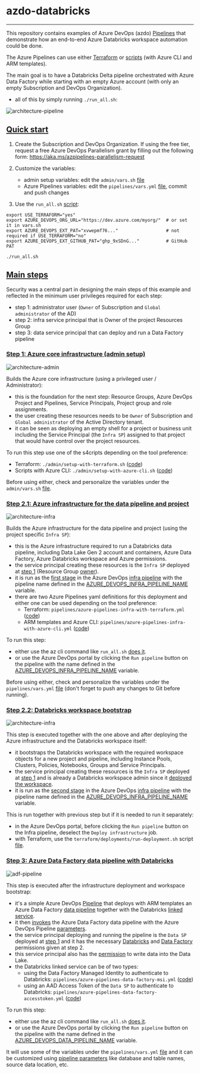 # azdo-databricks

-----------

This repository contains examples of Azure DevOps (azdo) [Pipelines](https://docs.microsoft.com/en-us/azure/devops/pipelines/get-started/what-is-azure-pipelines) that demonstrate how an end-to-end Azure Databricks workspace automation could be done.

The Azure Pipelines can use either [Terraform](pipelines/azure-pipelines-infra-with-terraform.yml) or [scripts](pipelines/azure-pipelines-infra-with-azure-cli.yml) (with Azure CLI and ARM templates).

The main goal is to have a Databricks Delta pipeline orchestrated with Azure Data Factory while starting with an empty Azure account (with only an empty Subscription and DevOps Organization).
  - all of this by simply running `./run_all.sh`:

![architecture-pipeline](.docs/arch0_pipeline.png)

## [Quick start](id:start)

1) Create the Subscription and DevOps Organization. If using the free tier, request a free Azure DevOps Parallelism grant by filling out the following form: https://aka.ms/azpipelines-parallelism-request

2) Customize the variables:
    - admin setup variables: edit the `admin/vars.sh` [file](admin/vars.sh)
    - Azure Pipelines variables: edit the `pipelines/vars.yml` [file](pipelines/vars.yml), commit and push changes

3) Use the `run_all.sh` [script](run_all.sh):
```
export USE_TERRAFORM="yes"
export AZURE_DEVOPS_ORG_URL="https://dev.azure.com/myorg/"  # or set it in vars.sh
export AZURE_DEVOPS_EXT_PAT="xvwepmf76..."                  # not required if USE_TERRAFORM="no"
export AZURE_DEVOPS_EXT_GITHUB_PAT="ghp_9xSDnG..."          # GitHub PAT

./run_all.sh
```

## [Main steps](id:steps)

Security was a central part in designing the main steps of this example and reflected in the minimum user privileges required for each step:
  - step 1: administrator user (`Owner` of Subscription and `Global administrator` of the AD)
  - step 2: infra service principal that is Owner of the project Resources Group
  - step 3: data service principal that can deploy and run a Data Factory pipeline

### [Step 1: Azure core infrastructure (admin setup)](id:step1)

![architecture-admin](.docs/arch1_admin.png)

Builds the Azure core infrastructure (using a privileged user / Administrator):
- this is the foundation for the next step: Resource Groups, Azure DevOps Project and Pipelines, Service Principals, Project group and role assignments.
- the user creating these resources needs to be `Owner` of Subscription and `Global administrator` of the Active Directory tenant.
- it can be seen as deploying an empty shell for a project or business unit including the Service Principal (the `Infra SP`) assigned to that project that would have control over the project resources.

To run this step use one of the s4cripts depending on the tool preference:
- Terraform: `./admin/setup-with-terraform.sh` ([code](admin/setup-with-terraform.sh))
- Scripts with Azure CLI: `./admin/setup-with-azure-cli.sh` ([code](admin/setup-with-azure-cli.sh))

Before using either, check and personalize the variables under the `admin/vars.sh` [file](admin/vars.sh).


### [Step 2.1: Azure infrastructure for the data pipeline and project](id:step2.1)

![architecture-infra](.docs/arch2_infra.png)

Builds the Azure infrastructure for the data pipeline and project (using the project specific `Infra SP`):
- this is the Azure infrastructure required to run a Databricks data pipeline, including Data Lake Gen 2 account and containers, Azure Data Factory, Azure Databricks workspace and Azure permissions.
- the service principal creating these resources is the `Infra SP` deployed at [step 1](admin/terraform/main.tf#L61) (Resource Group [owner](admin/terraform/main.tf#L87)).
- it is run as the [first stage](pipelines/azure-pipelines-infra-with-terraform.yml#L64) in the Azure DevOps [infra pipeline](admin/terraform/main.tf#L158) with the pipeline name defined in the [AZURE_DEVOPS_INFRA_PIPELINE_NAME](admin/vars.sh#L46) variable.
- there are two Azure Pipelines yaml definitions for this deployment and either one can be used depending on the tool preference:
   - Terraform: `pipelines/azure-pipelines-infra-with-terraform.yml` ([code](pipelines/azure-pipelines-infra-with-terraform.yml))
   - ARM templates and Azure CLI: `pipelines/azure-pipelines-infra-with-azure-cli.yml` ([code](pipelines/azure-pipelines-infra-with-azure-cli.yml))

To run this step:
- either use the az cli command like `run_all.sh` [does it](run_all.sh#L44).
- or use the Azure DevOps portal by clicking the `Run pipeline` button on the pipeline with the name defined in the [AZURE_DEVOPS_INFRA_PIPELINE_NAME](admin/vars.sh#L46) variable.

Before using either, check and personalize the variables under the `pipelines/vars.yml` [file](pipelines/vars.yml) (don't forget to push any changes to Git before running).


### [Step 2.2: Databricks workspace bootstrap](id:step2.2)

![architecture-infra](.docs/arch3_workspace.png)

This step is executed together with the one above and after deploying the Azure infrastructure and the Databricks workspace itself:
- it bootstraps the Databricks workspace with the required workspace objects for a new project and pipeline, including Instance Pools, Clusters, Policies, Notebooks, Groups and Service Principals.
- the service principal creating these resources is the `Infra SP` deployed at [step 1](admin/terraform/main.tf#L61) and is already a Databricks workspace admin since it [deployed the workspace](terraform/deployments/azure-infrastructure/databricks-workspace.tf).
- it is run as the [second stage](pipelines/azure-pipelines-infra-with-terraform.yml#L93) in the Azure DevOps [infra pipeline](admin/terraform/main.tf#L158) with the pipeline name defined in the [AZURE_DEVOPS_INFRA_PIPELINE_NAME](admin/vars.sh#L46) variable.

This is run together with previous step but if it is needed to run it separately:
- in the Azure DevOps portal, before clicking the `Run pipeline` button on the Infra pipeline, deselect the `Deploy infrastructure` job.
- with Terraform, use the `terraform/deployments/run-deployment.sh` script [file](terraform/deployments/run-deployment.sh).


### [Step 3: Azure Data Factory data pipeline with Databricks](id:step3)

![adf-pipeline](.docs/adf_pipeline.png)

This step is executed after the infrastructure deployment and workspace bootstrap:
  - it's a simple Azure DevOps [Pipeline](pipelines/azure-pipelines-data-factory-msi.yml) that deploys with ARM templates an Azure Data Factory [data pipeline](arm/azure-data-factory-pipeline.json) together with the Databricks [linked service](arm/azure-data-factory-linkedservice-databricks-msi.json).
  - it then [invokes](pipelines/azure-pipelines-data-factory-msi.yml#L202) the Azure Data Factory data pipeline with the Azure DevOps Pipeline [parameters](pipelines/azure-pipelines-data-factory-msi.yml#L39).
  - the service principal deploying and running the pipeline is the `Data SP` deployed at [step 1](admin/terraform/main.tf#L69) and it has the necessary [Databricks](terraform/deployments/workspace-bootstrap/principals.tf#L20) and [Data Factory](terraform/deployments/azure-infrastructure/azure-infrastructure.tf#L78) permissions given at step 2.
  - this service principal also has the [permission](terraform/deployments/azure-infrastructure/azure-infrastructure.tf#L14) to write data into the Data Lake.
  - the Databricks linked service can be of two types:
    - using the Data Factory Managed Identity to authenticate to Databricks: `pipelines/azure-pipelines-data-factory-msi.yml` ([code](pipelines/azure-pipelines-data-factory-msi.yml))
    - using an AAD Access Token of the `Data SP` to authenticate to Databricks: `pipelines/azure-pipelines-data-factory-accesstoken.yml` ([code](pipelines/azure-pipelines-data-factory-accesstoken.yml))

To run this step:
- either use the az cli command like `run_all.sh` [does it](run_all.sh#L67).
- or use the Azure DevOps portal by clicking the `Run pipeline` button on the pipeline with the name defined in the [AZURE_DEVOPS_DATA_PIPELINE_NAME](admin/vars.sh#L49) variable.

It will use some of the variables under the `pipelines/vars.yml` [file](pipelines/vars.yml) and it can be customized using [pipeline parameters](pipelines/azure-pipelines-data-factory-msi.yml#L39) like database and table names, source data location, etc.
